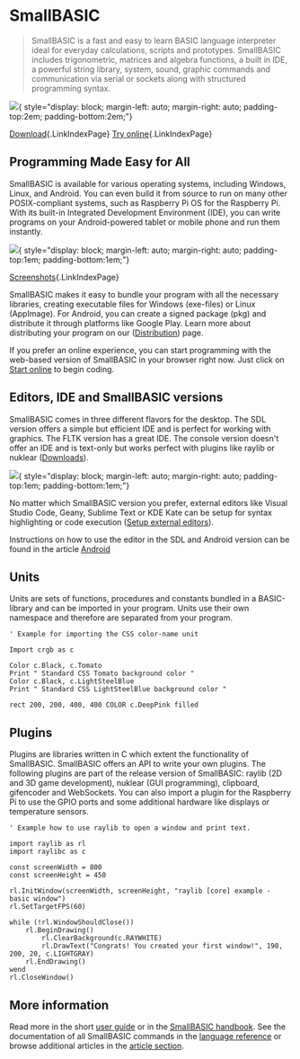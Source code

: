 # SmallBASIC

> SmallBASIC is a fast and easy to learn BASIC language interpreter ideal for everyday
> calculations, scripts and prototypes. SmallBASIC includes trigonometric, matrices and
> algebra functions, a built in IDE, a powerful string library, system, sound, graphic
> commands and communication via serial or sockets along with structured programming syntax.

![](../images/sb-logo_text.png){ style="display: block; margin-left: auto; margin-right: auto; padding-top:2em; padding-bottom:2em;"}

[Download](pages/download.html){.LinkIndexPage} [Try online](https://smallbasic.github.io/online/sbasic.html){.LinkIndexPage}

## Programming Made Easy for All

SmallBASIC is available for various operating systems, including
Windows, Linux, and Android. You can even build it from source to run
on many other POSIX-compliant systems, such as Raspberry Pi OS for the
Raspberry Pi. With its built-in Integrated Development Environment
(IDE), you can write programs on your Android-powered tablet or mobile
phone and run them instantly. 

![](../images/os_logos_devices.png){ style="display: block; margin-left: auto; margin-right: auto; padding-top:1em; padding-bottom:1em;"}

[Screenshots](pages/screenshots.html){.LinkIndexPage}

SmallBASIC makes it easy to bundle your program with all the necessary
libraries, creating executable files for Windows (exe-files) or Linux
(AppImage). For Android, you can create a signed package (pkg) and
distribute it through platforms like Google Play. Learn more about
distributing your program on our ([Distribution](/pages/distributiontool.html)) page.

If you prefer an online experience, you can start programming with the
web-based version of SmallBASIC in your browser right now.
Just click on [Start online](/online/sbasic.html) to begin coding.

## Editors, IDE and SmallBASIC versions

SmallBASIC comes in three different flavors for the desktop. The SDL version offers a simple but efficient IDE and is perfect for working with graphics. The FLTK version has a great IDE. The console version doesn't offer an IDE and is text-only but works perfect with plugins like raylib or nuklear ([Downloads](/pages/download.html)).

![](../images/sb_versions.png){ style="display: block; margin-left: auto; margin-right: auto; padding-top:1em; padding-bottom:1em;"}

No matter which SmallBASIC version you prefer, external editors like Visual Studio Code, Geany, Sublime Text or KDE Kate can be setup for syntax highlighting or code execution ([Setup external editors](/pages/language_support.html)).

Instructions on how to use the editor in the SDL and Android version can be found in the article [Android](/pages/android.html)

## Units

Units are sets of functions, procedures and constants bundled in a BASIC-library and can be imported in your program. Units use their own namespace and therefore are separated from your program.

```smallbasic
' Example for importing the CSS color-name unit

Import crgb as c

Color c.Black, c.Tomato
Print " Standard CSS Tomato background color "
Color c.Black, c.LightSteelBlue
Print " Standard CSS LightSteelBlue background color "

rect 200, 200, 400, 400 COLOR c.DeepPink filled
```
## Plugins

Plugins are libraries written in C which extent the functionality of SmallBASIC. SmallBASIC offers an API to write your own plugins. The following plugins are part of the release version of SmallBASIC: raylib (2D and 3D game development), nuklear (GUI programming), clipboard, gifencoder and WebSockets. You can also import a plugin for the Raspberry Pi to use the GPIO ports and some additional hardware like displays or temperature sensors.

```smallbasic
' Example how to use raylib to open a window and print text.

import raylib as rl
import raylibc as c

const screenWidth = 800
const screenHeight = 450

rl.InitWindow(screenWidth, screenHeight, "raylib [core] example - basic window")
rl.SetTargetFPS(60)

while (!rl.WindowShouldClose())
    rl.BeginDrawing()
        rl.ClearBackground(c.RAYWHITE)
        rl.DrawText("Congrats! You created your first window!", 190, 200, 20, c.LIGHTGRAY)
    rl.EndDrawing()
wend
rl.CloseWindow()
```

## More information

Read more in the short [user guide](/pages/guide.html) or in the [SmallBASIC handbook](/pages/vade.html). See the documentation of all SmallBASIC commands in the [language reference](/pages/reference.html) or browse additional articles in the [article section](/pages/articles.html).
